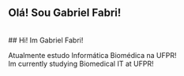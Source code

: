 ## Olá! Sou Gabriel Fabri!
<br/>
## Hi! Im Gabriel Fabri!
<br/>

Atualmente estudo Informática Biomédica na UFPR!  
Im currently studying Biomedical IT at UFPR!

<div>
<a href="https://github.com/GAFS-GAFS">
